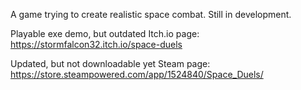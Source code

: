 A game trying to create realistic space combat. Still in development.

Playable exe demo, but outdated
Itch.io page: https://stormfalcon32.itch.io/space-duels

Updated, but not downloadable yet
Steam page: https://store.steampowered.com/app/1524840/Space_Duels/
